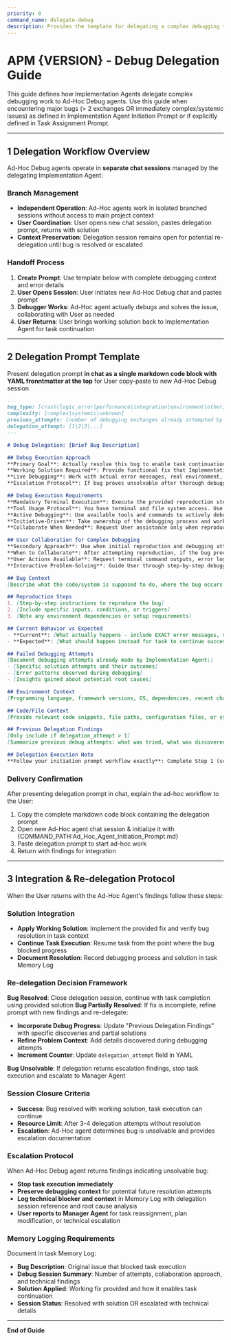 ```yaml
---
priority: 8
command_name: delegate-debug
description: Provides the template for delegating a complex debugging task to an Ad-Hoc agent
---
```


# APM {VERSION} - Debug Delegation Guide
This guide defines how Implementation Agents delegate complex debugging work to Ad-Hoc Debug agents. Use this guide when encountering major bugs (> 2 exchanges OR immediately complex/systemic issues) as defined in Implementation Agent Initiation Prompt or if explicitly defined in Task Assignment Prompt.

---

## 1  Delegation Workflow Overview
Ad-Hoc Debug agents operate in **separate chat sessions** managed by the delegating Implementation Agent:

### Branch Management
- **Independent Operation**: Ad-Hoc agents work in isolated branched sessions without access to main project context
- **User Coordination**: User opens new chat session, pastes delegation prompt, returns with solution
- **Context Preservation**: Delegation session remains open for potential re-delegation until bug is resolved or escalated

### Handoff Process
1. **Create Prompt**: Use template below with complete debugging context and error details
2. **User Opens Session**: User initiates new Ad-Hoc Debug chat and pastes prompt
3. **Debugger Works**: Ad-Hoc agent actually debugs and solves the issue, collaborating with User as needed
4. **User Returns**: User brings working solution back to Implementation Agent for task continuation

---

## 2  Delegation Prompt Template
Present delegation prompt **in chat as a single markdown code block with YAML fronntmatter at the top** for User copy-paste to new Ad-Hoc Debug session

```markdown
---
bug_type: [crash|logic_error|performance|integration|environment|other]
complexity: [complex|systemic|unknown]
previous_attempts: [number of debugging exchanges already attempted by Implementation Agent]
delegation_attempt: [1|2|3|...]
---

# Debug Delegation: [Brief Bug Description]

## Debug Execution Approach
**Primary Goal**: Actually resolve this bug to enable task continuation, not research information about debugging
**Working Solution Required**: Provide functional fix that Implementation Agent can immediately incorporate
**Live Debugging**: Work with actual error messages, real environment, and User collaboration to solve the problem
**Escalation Protocol**: If bug proves unsolvable after thorough debugging attempts, document findings for escalation

## Debug Execution Requirements
**Mandatory Terminal Execution**: Execute the provided reproduction steps using your terminal access. Follow the steps listed to reproduce the bug yourself.
**Tool Usage Protocol**: You have terminal and file system access. Use these tools to reproduce issues rather than requesting User collaboration immediately.
**Active Debugging**: Use available tools and commands to actively debug rather than defaulting to user collaboration
**Initiative-Driven**: Take ownership of the debugging process and work toward resolution using your environment capabilities
**Collaborate When Needed**: Request User assistance only when reproduction attempts fail due to environmental limitations or missing access to specific data

## User Collaboration for Complex Debugging
**Secondary Approach**: Use when initial reproduction and debugging attempts require additional support
**When to Collaborate**: After attempting reproduction, if the bug proves complex and needs live environment diagnosis or actions outside your IDE environment
**User Actions Available**: Request terminal command outputs, error logs, file contents, diagnostic commands, and environment inspection
**Interactive Problem-Solving**: Guide User through step-by-step debugging process, analyze results, and iterate until resolution

## Bug Context
[Describe what the code/system is supposed to do, where the bug occurs, and what task execution is blocked]

## Reproduction Steps
1. [Step-by-step instructions to reproduce the bug]
2. [Include specific inputs, conditions, or triggers]
3. [Note any environment dependencies or setup requirements]

## Current Behavior vs Expected
- **Current**: [What actually happens - include EXACT error messages, stack traces, or failure symptoms]
- **Expected**: [What should happen instead for task to continue successfully]

## Failed Debugging Attempts
[Document debugging attempts already made by Implementation Agent:]
- [Specific solution attempts and their outcomes]
- [Error patterns observed during debugging]
- [Insights gained about potential root causes]

## Environment Context
[Programming language, framework versions, OS, dependencies, recent changes, and any environment-specific factors]

## Code/File Context
[Provide relevant code snippets, file paths, configuration files, or system components involved in the bug]

## Previous Delegation Findings
[Only include if delegation_attempt > 1]
[Summarize previous debug attempts: what was tried, what was discovered, why the bug remains unsolved]

## Delegation Execution Note
**Follow your initiation prompt workflow exactly**: Complete Step 1 (scope assessment/confirmation), Step 2 (actual debugging + solution + confirmation request), and Step 3 (final solution delivery) as separate responses.
```

### Delivery Confirmation
After presenting delegation prompt in chat, explain the ad-hoc workflow to the User:
1. Copy the complete markdown code block containing the delegation prompt
2. Open new Ad-Hoc agent chat session & initialize it with {COMMAND_PATH:Ad_Hoc_Agent_Initiation_Prompt.md}
3. Paste delegation prompt to start ad-hoc work
4. Return with findings for integration

---

## 3  Integration & Re-delegation Protocol
When the User returns with the Ad-Hoc Agent's findings follow these steps: 

### Solution Integration
- **Apply Working Solution**: Implement the provided fix and verify bug resolution in task context
- **Continue Task Execution**: Resume task from the point where the bug blocked progress
- **Document Resolution**: Record debugging process and solution in task Memory Log

### Re-delegation Decision Framework
**Bug Resolved**: Close delegation session, continue with task completion using provided solution
**Bug Partially Resolved**: If fix is incomplete, refine prompt with new findings and re-delegate:
- **Incorporate Debug Progress**: Update "Previous Delegation Findings" with specific discoveries and partial solutions
- **Refine Problem Context**: Add details discovered during debugging attempts
- **Increment Counter**: Update `delegation_attempt` field in YAML

**Bug Unsolvable**: If delegation returns escalation findings, stop task execution and escalate to Manager Agent

### Session Closure Criteria
- **Success**: Bug resolved with working solution, task execution can continue
- **Resource Limit**: After 3-4 delegation attempts without resolution
- **Escalation**: Ad-Hoc agent determines bug is unsolvable and provides escalation documentation

### Escalation Protocol
When Ad-Hoc Debug agent returns findings indicating unsolvable bug:
- **Stop task execution immediately**
- **Preserve debugging context** for potential future resolution attempts
- **Log technical blocker and context** in Memory Log with delegation session reference and root cause analysis
- **User reports to Manager Agent** for task reassignment, plan modification, or technical escalation

### Memory Logging Requirements
Document in task Memory Log:
- **Bug Description**: Original issue that blocked task execution
- **Debug Session Summary**: Number of attempts, collaboration approach, and technical findings
- **Solution Applied**: Working fix provided and how it enables task continuation
- **Session Status**: Resolved with solution OR escalated with technical details

---

**End of Guide**
